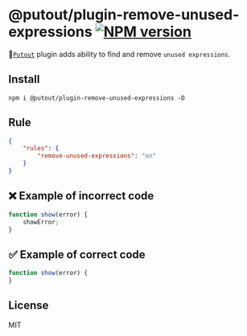 # @putout/plugin-remove-unused-expressions [![NPM version][NPMIMGURL]][NPMURL]

[NPMIMGURL]: https://img.shields.io/npm/v/@putout/plugin-remove-unused-expressions.svg?style=flat&longCache=true
[NPMURL]: https://npmjs.org/package/@putout/plugin-remove-unused-expressions"npm"

🐊[`Putout`](https://github.com/coderaiser/putout) plugin adds ability to find and remove `unused expressions`.

## Install

```
npm i @putout/plugin-remove-unused-expressions -D
```

## Rule

```json
{
    "rules": {
        "remove-unused-expressions": "on"
    }
}
```

## ❌ Example of incorrect code

```js
function show(error) {
    showError;
}
```

## ✅ Example of correct code

```js
function show(error) {
}
```

## License

MIT
